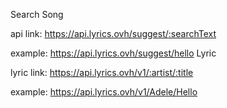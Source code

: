 Search Song

api link: https://api.lyrics.ovh/suggest/:searchText

example: https://api.lyrics.ovh/suggest/hello
Lyric

lyric link: https://api.lyrics.ovh/v1/:artist/:title

example: https://api.lyrics.ovh/v1/Adele/Hello
